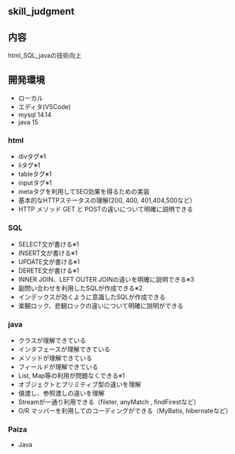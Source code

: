 ## skill_judgment

## 内容
html_SQL_javaの技術向上

## 開発環境
- ローカル
- エディタ(VSCode)
- mysql 14.14
- java 15

### html
- divタグ※1
- liタグ※1
- tableタグ※1
- inputタグ※1
- metaタグを利用してSEO効果を得るための実装
- 基本的なHTTPステータスの理解(200, 400, 401,404,500など）
- HTTP メソッド GET と POSTの違いについて明確に説明できる

### SQL
- SELECT文が書ける※1
- INSERT文が書ける※1
- UPDATE文が書ける※1
- DERETE文が書ける※1
- INNER JOIN、LEFT OUTER JOINの違いを明確に説明できる※3
- 副問い合わせを利用したSQLが作成できる※2
- インデックスが効くように意識したSQLが作成できる
- 楽観ロック、悲観ロックの違いについて明確に説明ができる

### java
- クラスが理解できている
- インタフェースが理解できている
- メソッドが理解できている
- フィールドが理解できている
- List, Map等の利用が問題なくできる※1
- オブジェクトとプリミティブ型の違いを理解
- 値渡し、参照渡しの違いを理解
- Streamが一通り利用できる（fileter, anyMatch , findFirestなど）
- O/R マッパーを利用してのコーディングができる（MyBatis, hibernateなど）

### Paiza
- Java
